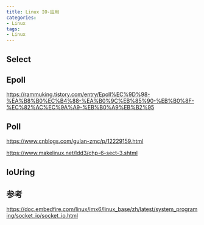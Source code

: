 ```yaml
---
title: Linux IO-应用
categories: 
- Linux
tags:
- Linux
---
```


## Select

## Epoll

https://rammuking.tistory.com/entry/Epoll%EC%9D%98-%EA%B8%B0%EC%B4%88-%EA%B0%9C%EB%85%90-%EB%B0%8F-%EC%82%AC%EC%9A%A9-%EB%B0%A9%EB%B2%95


## Poll

https://www.cnblogs.com/gulan-zmc/p/12229159.html

https://www.makelinux.net/ldd3/chp-6-sect-3.shtml

## IoUring

## 参考
https://doc.embedfire.com/linux/imx6/linux_base/zh/latest/system_programing/socket_io/socket_io.html
